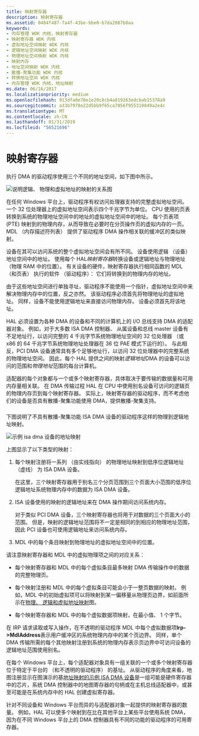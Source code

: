 ```yaml
---
title: 映射寄存器
description: 映射寄存器
ms.assetid: 0404f487-7a4f-43be-bbe0-b7da2087b8aa
keywords:
- 内存管理 WDK 内核，映射寄存器
- 映射寄存器 WDK 内核
- 虚拟地址空间映射 WDK 内核
- 逻辑地址空间映射 WDK 内核
- 物理地址空间映射 WDK 内核
- 映射内存
- 地址空间映射 WDK 内核
- 散播-聚集功能 WDK 内核
- 转换地址空间 WDK 内核
- 内存管理 WDK 内核，地址映射
ms.date: 06/16/2017
ms.localizationpriority: medium
ms.openlocfilehash: 913dfa0e70e1e20c8cb4a819263edcbab15378a9
ms.sourcegitcommit: a33b7978e22d5bb9f65ca7056f955319049a2e4c
ms.translationtype: MT
ms.contentlocale: zh-CN
ms.lasthandoff: 01/31/2019
ms.locfileid: "56521696"
---
```

# <a name="map-registers"></a>映射寄存器





执行 DMA 的驱动程序使用三个不同的地址空间，如下图中所示。

![说明逻辑、 物理和虚拟地址的映射的关系图](images/3addrspc.png)

在任何 Windows 平台上，驱动程序有权访问处理器支持的完整虚拟地址空间。 一个 32 位处理器上的虚拟地址空间表示四个千兆字节为单位。 CPU 使用的页表转换到系统的物理地址空间中的地址的虚拟地址空间中的地址。 每个页表项 (PTE) 映射到的物理内存，从而导致在必要时在分页操作页的虚拟内存的一页。 MDL （内存描述符列表） 提供了驱动程序 DMA 操作相关联的缓冲区的类似映射。

设备在其可以访问系统的整个虚拟地址空间会有所不同。 设备使用逻辑 （设备） 地址空间中的地址。 使用每个 HAL*映射寄存器*转换设备或逻辑地址与物理地址 （物理 RAM 中的位置）。 有关设备的硬件，映射寄存器执行相同函数的 MDL （和页表） 执行的软件 （驱动程序）： 它们将转换到的物理内存的地址。

由于这些地址空间进行单独寻址，驱动程序不能使用一个指针，虚拟地址空间中来解决物理内存中的位置，反之亦然。 该驱动程序必须首先将物理地址的虚拟地址。 同样，设备不能使用逻辑地址来直接访问物理内存。 设备必须首先将该地址。

HAL 必须设置为各种 DMA 的设备和不同的计算机上的 I/O 总线支持 DMA 的适配器对象。 例如，对于大多数 ISA DMA 控制器、 从属设备和总线 master 设备有不足地址行，以访问完整的 4 千兆字节系统物理地址空间的 32 位处理器 （或 x86 的 64 千兆字节系统物理地址处理器在 36 位 PAE 模式下运行的）。 与此相反，PCI DMA 设备通常具有多个足够地址行，以访问 32 位处理器中的完整系统的物理地址空间。 因此，每个 HAL 提供之间的映射*逻辑地址*DMA 的设备可以访问的范围和*物理地址*范围的每台计算机。

适配器的每个对象都与一个或多个映射寄存器，具体取决于要传输的数据量和可用内存量相关联。 在 DMA 传输过程 HAL 在 CPU 中使用别名设备可访问的逻辑页的物理内存页到每个映射寄存器。 实际上，映射寄存器的驱动程序，而不考虑他们的设备是否具有散播-聚集功能使用 DMA，提供散播-聚集支持。

### <a href="" id="address-mapping-for-a-sample-isa-dma-device"></a>

下图说明了不具有散播-聚集功能 ISA DMA 设备的驱动程序这样的物理到逻辑地址映射。

![示例 isa dma 设备的地址映射](images/3dmapreg.png)

上图显示了以下类型的映射：

1.  每个映射注册将一系列 （由实线指向） 的物理地址映射到低序位逻辑地址 （虚线） 为 ISA DMA 设备。

    在这里，三个映射寄存器用于别名三个分页范围到三个页面大小范围的低序位逻辑地址系统物理内存中的数据为 ISA DMA 设备。

2.  ISA 设备使用的映射的逻辑地址来在 DMA 操作期间访问系统内存。

    对于类似 PCI DMA 设备，三个映射寄存器也将用于对数据的三个页面大小的范围。 但是，映射的逻辑地址范围将不一定是相同的到相应的物理地址范围，因此 PCI 设备也可使用逻辑地址来访问系统内存。

3.  MDL 中的每个条目映射到物理地址的虚拟地址空间中的位置。

请注意映射寄存器和 MDL 中的虚拟物理项之间的对应关系：

-   每个映射寄存器和 MDL 中的每个虚拟条目最多映射 DMA 传输操作中的数据的完整物理页。

-   每个映射注册和 MDL 中的每个虚拟条目可能会小于一整页数据的映射。 例如，MDL 中的初始虚拟项可以将映射到某一偏移量从物理页边界，如前面所示在[物理、 逻辑和虚拟地址映射](#physical-logical-and-virtual-address-mappings)图。

-   每个映射寄存器和 MDL 中的每个虚拟数据项映射，在最小值、 1 个字节。

在 IRP 请求读取或写入操作，在不透明的驱动程序 MDL 中每个虚拟数据项**Irp-&gt;MdlAddress**表示用户缓冲区的系统物理内存中的某个页边界。 同样，单个 DMA 传输所需的每个其他映射注册到系统的物理内存表示页边界中可访问设备的逻辑地址范围使用别名。

在每个 Windows 平台上，每个适配器对象具有一组关联的一个或多个映射寄存器位于特定于平台的 （和不透明的驱动程序） 的基址。 从驱动程序的角度来看，地图注册显示在图演示的基[地址映射的示例 ISA DMA 设备](#address-mapping-for-a-sample-isa-dma-device)是一组可能是硬件寄存器中的芯片，系统 DMA 控制器中的地图寄存器的句柄或在主机总线适配器中，或甚至可能是在系统内存中的 HAL 创建虚拟寄存器。

针对不同设备和 Windows 平台而异的与适配器对象一起提供的映射寄存器的数量。 例如，HAL 可以使多个映射到在比在其他平台上某些平台使用系统 DMA，因为在不同 Windows 平台上的 DMA 控制器具有不同的功能的驱动程序的可用寄存器。

 

 




